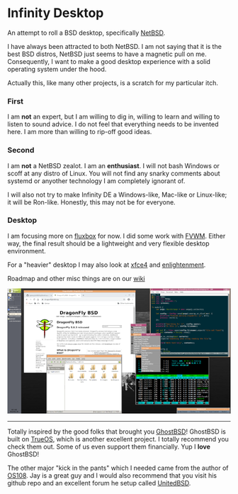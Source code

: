 # Infinity Desktop
An attempt to roll a BSD desktop, specifically [NetBSD](http://netbsd.org/).

I have always been attracted to  both NetBSD. I am not saying that it is the best BSD distros, NetBSD just seems to have a magnetic pull on me. Consequently, I want to make a good desktop experience with a solid operating system under the hood.

Actually this, like many other projects, is a scratch for my particular itch.

### First
I am **not** an expert, but I am willing to dig in, willing to learn and willing to listen to sound advice. I do not feel that everything needs to be invented here. I am more than willing to rip-off good ideas.

### Second
I am **not** a NetBSD zealot. I am an **enthusiast**. I will not bash Windows or scoff at any distro of Linux. You will not find any snarky comments about systemd or anyother technology I am completely ignorant of. 

I will also not try to make Infinity DE a Windows-like, Mac-like or Linux-like; it will be Ron-like. Honestly, this may not be for everyone.

### Desktop
I am focusing more on [fluxbox](http://fluxbox.org/) for now. I did some work with [FVWM](https://www.fvwm.org/). Either way, the final result should be a lightweight and very flexible desktop environment. 

For a "heavier" desktop I may also look at [xfce4](https://www.xfce.org/) and [enlightenment](https://www.enlightenment.org/). 

Roadmap and other misc things are on our [wiki](https://github.com/rgeorgia/OS108/wiki)

![dfly_desktop](https://github.com/rgeorgia/InfinityDesktop/blob/master/screenshots/dfly_fvwm.png?raw=true)

---

Totally inspired by the good folks that brought you [GhostBSD](https://github.com/ghostbsd)! GhostBSD is built on [TrueOS](https://www.trueos.org/), which is another excellent project. I totally recommend you check them out. Some of us even support them financially. Yup I **love** GhostBSD!

The other major "kick in the pants" which I needed came from the author of [OS108](https://github.com/OS108/os108.github.io).
Jay is a great guy and I would also recommend that you visit his github repo and an excellent forum he setup called [UnitedBSD](https://unitedbsd.com/).
